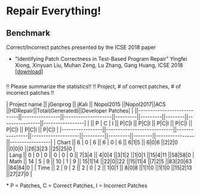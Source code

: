 # Repair Everything!

## Benchmark
Correct/Incorrect patches presented by the ICSE 2018 paper   
* "Identifying Patch Correctness in Test-Based Program Repair" Yingfei Xiong, Xinyuan Liu, Muhan Zeng, Lu Zhang, Gang Huang, ICSE 2018 [[download]](https://ieeexplore.ieee.org/stamp/stamp.jsp?arnumber=8453152)

###
!! Please summarize the statistics!!
!! Project, # of correct patches, # of incorrect patches !!

| Project name    || jGenprog                   || jKali          || Nopol2015          ||Nopol2017||ACS      ||HDRepair||Total(Generated)||Developer Patches|
|                 ||----------------------------||----------------||--------------------||---------||---------||--------||----------------||-----------------|
|                 || P    |     C     |    I    || P|C|I          || P|C|I	        || P|C|I   || P|C|I   || P|C|I  || P|C|I          || P|C|I           | 
|-----------------||----------------------------||----------------||--------------------||---------||---------||--------||----------------||-----------------|
| Chart           || 6    |     0     |    6    || 6   |  0  | 6  ||  6|1|5             || 6|0|6   ||2|2|0    ||0|0|0   ||26|3|23         ||25|25|0          |  
| Lang            || 0    |     0     |    0    || 0   |  0  | 0  || 7|3|4              || 4|0|4   ||3|1|2    ||1|0|1   ||15|4|11         ||58|58|0          |
| Math            || 14   |     5     |    9    || 10  |  1  | 9  || 15|1|14            ||22|0||22 ||15|11|4  ||7|2|5   ||83|20|63        ||84|84|0          |
| Time            || 2    |     0     |    2    || 2   |  0  | 2  || 1|0|1              || 8|0|8   ||1|1|0    ||1|1|0   ||15|2|13         ||27|27|0          |

\* P = Patches, C = Correct Patches, I = Incorrect Patches 
